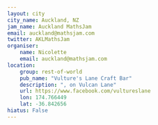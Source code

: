 ```yaml
---
layout: city                                           
city_name: Auckland, NZ                                                               
jam_name: Auckland MathsJam
email: auckland@mathsjam.com
twitter: AKLMathsJam
organiser:
    name: Nicolette
    email: auckland@mathsjam.com
location:
    group: rest-of-world
    pub_name: "Vulture's Lane Craft Bar"
    description: ", on Vulcan Lane"
    url: https://www.facebook.com/vultureslane
    lon: 174.766449
    lat: -36.842656
hiatus: False
---
```

